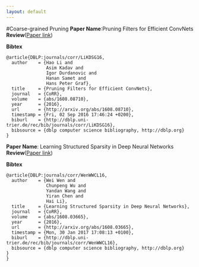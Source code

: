 ```yaml
---
layout: default
---
```

#Coarse-grained Pruning
**Paper Name**:Pruning Filters for Efficient ConvNets
**Review**([Paper link](https://arxiv.org/pdf/1608.08710))


**Bibtex**
```
@article{DBLP:journals/corr/LiKDSG16,
  author    = {Hao Li and
               Asim Kadav and
               Igor Durdanovic and
               Hanan Samet and
               Hans Peter Graf},
  title     = {Pruning Filters for Efficient ConvNets},
  journal   = {CoRR},
  volume    = {abs/1608.08710},
  year      = {2016},
  url       = {http://arxiv.org/abs/1608.08710},
  timestamp = {Fri, 02 Sep 2016 17:46:24 +0200},
  biburl    = {http://dblp.uni-trier.de/rec/bib/journals/corr/LiKDSG16},
  bibsource = {dblp computer science bibliography, http://dblp.org}
}
```
**Paper Name**: Learning Structured Sparsity in Deep Neural Networks
**Review**([Paper link](https://arxiv.org/pdf/1608.08710))


**Bibtex**
```
@article{DBLP:journals/corr/WenWWCL16,
  author    = {Wei Wen and
               Chunpeng Wu and
               Yandan Wang and
               Yiran Chen and
               Hai Li},
  title     = {Learning Structured Sparsity in Deep Neural Networks},
  journal   = {CoRR},
  volume    = {abs/1608.03665},
  year      = {2016},
  url       = {http://arxiv.org/abs/1608.03665},
  timestamp = {Mon, 30 Jan 2017 17:08:13 +0100},
  biburl    = {http://dblp.uni-trier.de/rec/bib/journals/corr/WenWWCL16},
  bibsource = {dblp computer science bibliography, http://dblp.org}
}
}
